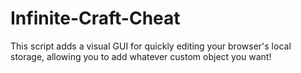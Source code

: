 # Infinite-Craft-Cheat
This script adds a visual GUI for quickly editing your browser's local storage, allowing you to add whatever custom object you want!
